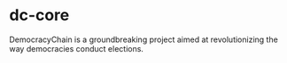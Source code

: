 # dc-core
DemocracyChain is a groundbreaking project aimed at revolutionizing the way democracies conduct elections.
